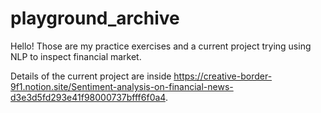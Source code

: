 # playground_archive
Hello! Those are my practice exercises and a current project trying using NLP to inspect financial market. 

Details of the current project are inside https://creative-border-9f1.notion.site/Sentiment-analysis-on-financial-news-d3e3d5fd293e41f98000737bfff6f0a4. 
